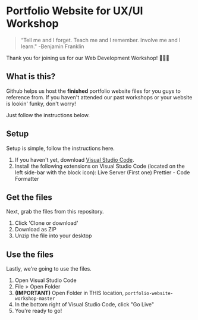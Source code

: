 # Portfolio Website for UX/UI Workshop
>  “Tell me and I forget. Teach me and I remember. Involve me and I learn." -Benjamin Franklin

Thank you for joining us for our Web Development Workshop! 🎉🎉🎉
## What is this?
Github helps us host the **finished** portfolio website files for you guys to reference from. If you haven't attended our past workshops or your website is lookin' funky, don't worry! 

Just follow the instructions below.

## Setup
Setup is simple, follow the instructions here.
1. If you haven't yet, download [Visual Studio Code]([https://code.visualstudio.com/](https://code.visualstudio.com/)).
2. Install the following extensions on Visual Studio Code (located on the left side-bar with the block icon):
Live Server (First one)
Prettier - Code Formatter
## Get the files 
Next, grab the files from this repository.
1. Click 'Clone or download'
2. Download as ZIP
3. Unzip the file into your desktop
## Use the files
Lastly, we're going to use the files.
1.  Open Visual Studio Code
2.  File > Open Folder
3.  **(IMPORTANT)**  Open Folder in THIS location, ```portfolio-website-workshop-master```
4. In the bottom right of Visual Studio Code, click "Go Live"
5. You're ready to go!
